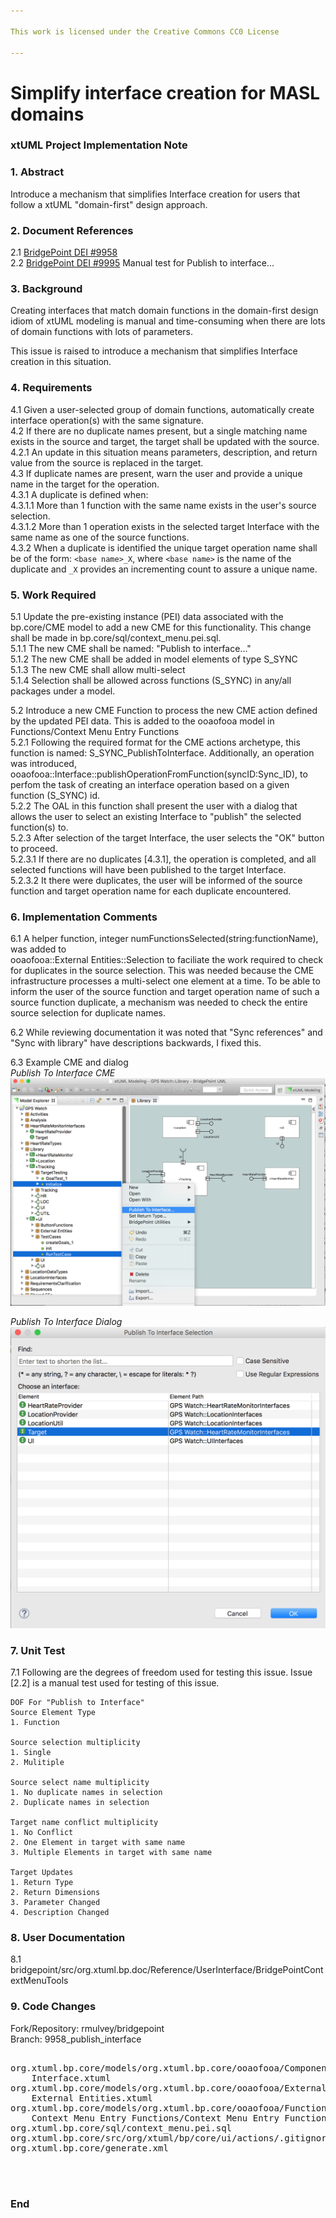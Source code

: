 ```yaml
---

This work is licensed under the Creative Commons CC0 License

---
```


# Simplify interface creation for MASL domains
### xtUML Project Implementation Note

### 1. Abstract

Introduce a mechanism that simplifies Interface creation for users that follow a xtUML "domain-first" design approach.  

### 2. Document References

<a id="2.1"></a>2.1 [BridgePoint DEI #9958](https://support.onefact.net/issues/9958)  
<a id="2.2"></a>2.2 [BridgePoint DEI #9995](https://support.onefact.net/issues/9995) Manual test for Publish to interface...  

### 3. Background

Creating interfaces that match domain functions in the domain-first design idiom of xtUML 
modeling is manual and time-consuming when there are lots of domain functions with lots of 
parameters.  

This issue is raised to introduce a mechanism that simplifies Interface creation in this situation.  

### 4. Requirements

4.1 Given a user-selected group of domain functions, automatically create interface operation(s) with 
the same signature.  
4.2 If there are no duplicate names present, but a single matching name exists in the source and target, the 
target shall be updated with the source.  
4.2.1 An update in this situation means parameters, description, and return value from the source is replaced in the target.  
4.3 If duplicate names are present, warn the user and provide a unique name in the target for the operation.  
4.3.1 A duplicate is defined when:  
4.3.1.1 More than 1 function with the same name exists in the user's source selection.  
4.3.1.2 More than 1 operation exists in the selected target Interface with the same name as one of the source functions.  
4.3.2 When a duplicate is identified the unique target operation name shall be of the form: `<base name>_X`, where 
`<base name>` is the name of the duplicate and `_X` provides an incrementing count to assure a unique name.  

### 5. Work Required

5.1 Update the pre-existing instance (PEI) data associated with the bp.core/CME model to add a new CME for 
this functionality. This change shall be made in bp.core/sql/context_menu.pei.sql.    
5.1.1 The new CME shall be named: "Publish to interface..."  
5.1.2 The new CME shall be added in model elements of type S_SYNC  
5.1.3 The new CME shall allow multi-select  
5.1.4 Selection shall be allowed across functions (S_SYNC) in any/all packages under a model.  

5.2 Introduce a new CME Function to process the new CME action defined by the updated PEI data. This is 
added to the ooaofooa model in Functions/Context Menu Entry Functions  
5.2.1 Following the required format for the CME actions archetype, this function is named: S_SYNC_PublishToInterface. Additionally, an operation was introduced, ooaofooa::Interface::publishOperationFromFunction(syncID:Sync_ID), to perfom the task of creating an interface operation based on a given function (S_SYNC) id.  
5.2.2 The OAL in this function shall present the user with a dialog that allows the user to select an 
existing Interface to "publish" the selected function(s) to.  
5.2.3 After selection of the target Interface, the user selects the "OK" button to proceed.  
5.2.3.1 If there are no duplicates [4.3.1], the operation is completed, and all selected functions will have been 
published to the target Interface.  
5.2.3.2 It there were duplicates, the user will be informed of the source function and target operation name for each duplicate encountered.  

### 6. Implementation Comments

6.1 A helper function, integer numFunctionsSelected(string:functionName), was added to  
ooaofooa::External Entities::Selection to faciliate the work required to check for duplicates in the source selection. 
This was needed because the CME infrastructure processes a multi-select one element at a time. To be able to 
inform the user of the source function and target operation name of such a source function duplicate, a mechanism was needed to check the entire source selection for duplicate names.  

6.2 While reviewing documentation it was noted that "Sync references" and "Sync with library" have descriptions backwards, I fixed this.  

6.3 Example CME and dialog  
*Publish To Interface CME*
![Publish To Interface CME](PublishToInterface_ME.png)


*Publish To Interface Dialog*
![Publish To Interface Dialog](PublishToInterface_Dialog.png)



### 7. Unit Test

7.1 Following are the degrees of freedom used for testing this issue. Issue [2.2] is a manual test 
used for testing of this issue.   
```
DOF For "Publish to Interface"
Source Element Type
1. Function

Source selection multiplicity
1. Single
2. Mulitiple

Source select name multiplicity
1. No duplicate names in selection
2. Duplicate names in selection  

Target name conflict multiplicity
1. No Conflict
2. One Element in target with same name
3. Multiple Elements in target with same name

Target Updates
1. Return Type
2. Return Dimensions
3. Parameter Changed
4. Description Changed
```

### 8. User Documentation

8.1 bridgepoint/src/org.xtuml.bp.doc/Reference/UserInterface/BridgePointContextMenuTools   

### 9. Code Changes

Fork/Repository: rmulvey/bridgepoint  
Branch: 9958_publish_interface  

<pre>

org.xtuml.bp.core/models/org.xtuml.bp.core/ooaofooa/Component/Interface/
    Interface.xtuml
org.xtuml.bp.core/models/org.xtuml.bp.core/ooaofooa/External Entities/
    External Entities.xtuml
org.xtuml.bp.core/models/org.xtuml.bp.core/ooaofooa/Functions/
    Context Menu Entry Functions/Context Menu Entry Functions.xtuml
org.xtuml.bp.core/sql/context_menu.pei.sql
org.xtuml.bp.core/src/org/xtuml/bp/core/ui/actions/.gitignore
org.xtuml.bp.core/generate.xml



</pre>

### End

